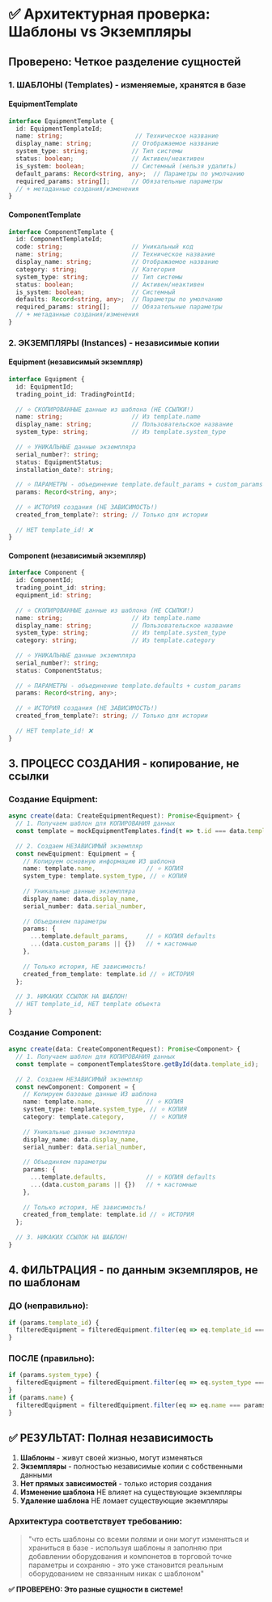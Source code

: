 # ✅ Архитектурная проверка: Шаблоны vs Экземпляры

## Проверено: Четкое разделение сущностей

### 1. **ШАБЛОНЫ** (Templates) - изменяемые, хранятся в базе

#### EquipmentTemplate
```typescript
interface EquipmentTemplate {
  id: EquipmentTemplateId;
  name: string;                    // Техническое название
  display_name: string;           // Отображаемое название
  system_type: string;            // Тип системы
  status: boolean;                // Активен/неактивен
  is_system: boolean;             // Системный (нельзя удалить)
  default_params: Record<string, any>;  // Параметры по умолчанию
  required_params: string[];      // Обязательные параметры
  // + метаданные создания/изменения
}
```

#### ComponentTemplate  
```typescript
interface ComponentTemplate {
  id: ComponentTemplateId;
  code: string;                   // Уникальный код
  name: string;                   // Техническое название
  display_name: string;           // Отображаемое название
  category: string;               // Категория
  system_type: string;            // Тип системы
  status: boolean;                // Активен/неактивен
  is_system: boolean;             // Системный
  defaults: Record<string, any>;  // Параметры по умолчанию
  required_params: string[];      // Обязательные параметры
  // + метаданные создания/изменения
}
```

### 2. **ЭКЗЕМПЛЯРЫ** (Instances) - независимые копии

#### Equipment (независимый экземпляр)
```typescript
interface Equipment {
  id: EquipmentId;
  trading_point_id: TradingPointId;
  
  // ⭐ СКОПИРОВАННЫЕ данные из шаблона (НЕ ССЫЛКИ!)
  name: string;                   // Из template.name
  display_name: string;           // Пользовательское название
  system_type: string;            // Из template.system_type
  
  // ⭐ УНИКАЛЬНЫЕ данные экземпляра
  serial_number?: string;
  status: EquipmentStatus;
  installation_date?: string;
  
  // ⭐ ПАРАМЕТРЫ - объединение template.default_params + custom_params
  params: Record<string, any>;
  
  // ⭐ ИСТОРИЯ создания (НЕ ЗАВИСИМОСТЬ!)
  created_from_template?: string; // Только для истории
  
  // НЕТ template_id! ❌
}
```

#### Component (независимый экземпляр)
```typescript
interface Component {
  id: ComponentId;
  trading_point_id: string;
  equipment_id: string;
  
  // ⭐ СКОПИРОВАННЫЕ данные из шаблона (НЕ ССЫЛКИ!)
  name: string;                   // Из template.name
  display_name: string;           // Пользовательское название
  system_type: string;            // Из template.system_type
  category: string;               // Из template.category
  
  // ⭐ УНИКАЛЬНЫЕ данные экземпляра
  serial_number?: string;
  status: ComponentStatus;
  
  // ⭐ ПАРАМЕТРЫ - объединение template.defaults + custom_params
  params: Record<string, any>;
  
  // ⭐ ИСТОРИЯ создания (НЕ ЗАВИСИМОСТЬ!)
  created_from_template?: string; // Только для истории
  
  // НЕТ template_id! ❌
}
```

## 3. **ПРОЦЕСС СОЗДАНИЯ** - копирование, не ссылки

### Создание Equipment:
```typescript
async create(data: CreateEquipmentRequest): Promise<Equipment> {
  // 1. Получаем шаблон для КОПИРОВАНИЯ данных
  const template = mockEquipmentTemplates.find(t => t.id === data.template_id);
  
  // 2. Создаем НЕЗАВИСИМЫЙ экземпляр
  const newEquipment: Equipment = {
    // Копируем основную информацию ИЗ шаблона
    name: template.name,              // ⭐ КОПИЯ
    system_type: template.system_type, // ⭐ КОПИЯ
    
    // Уникальные данные экземпляра
    display_name: data.display_name,
    serial_number: data.serial_number,
    
    // Объединяем параметры
    params: {
      ...template.default_params,     // ⭐ КОПИЯ defaults
      ...(data.custom_params || {})   // + кастомные
    },
    
    // Только история, НЕ зависимость!
    created_from_template: template.id // ⭐ ИСТОРИЯ
  };
  
  // 3. НИКАКИХ ССЫЛОК НА ШАБЛОН!
  // НЕТ template_id, НЕТ template объекта
}
```

### Создание Component:
```typescript  
async create(data: CreateComponentRequest): Promise<Component> {
  // 1. Получаем шаблон для КОПИРОВАНИЯ данных
  const template = componentTemplatesStore.getById(data.template_id);
  
  // 2. Создаем НЕЗАВИСИМЫЙ экземпляр
  const newComponent: Component = {
    // Копируем базовые данные ИЗ шаблона
    name: template.name,              // ⭐ КОПИЯ
    system_type: template.system_type, // ⭐ КОПИЯ
    category: template.category,       // ⭐ КОПИЯ
    
    // Уникальные данные экземпляра
    display_name: data.display_name,
    serial_number: data.serial_number,
    
    // Объединяем параметры
    params: {
      ...template.defaults,           // ⭐ КОПИЯ defaults  
      ...(data.custom_params || {})   // + кастомные
    },
    
    // Только история, НЕ зависимость!
    created_from_template: template.id // ⭐ ИСТОРИЯ
  };
  
  // 3. НИКАКИХ ССЫЛОК НА ШАБЛОН!
}
```

## 4. **ФИЛЬТРАЦИЯ** - по данным экземпляров, не по шаблонам

### ДО (неправильно):
```typescript
if (params.template_id) {
  filteredEquipment = filteredEquipment.filter(eq => eq.template_id === params.template_id);
}
```

### ПОСЛЕ (правильно):
```typescript
if (params.system_type) {
  filteredEquipment = filteredEquipment.filter(eq => eq.system_type === params.system_type);
}
if (params.name) {
  filteredEquipment = filteredEquipment.filter(eq => eq.name === params.name);
}
```

## ✅ **РЕЗУЛЬТАТ**: Полная независимость

1. **Шаблоны** - живут своей жизнью, могут изменяться
2. **Экземпляры** - полностью независимые копии с собственными данными
3. **Нет прямых зависимостей** - только история создания
4. **Изменение шаблона** НЕ влияет на существующие экземпляры
5. **Удаление шаблона** НЕ ломает существующие экземпляры

### Архитектура соответствует требованию:
> "что есть шаблоны со всеми полями и они могут изменяться и храниться в базе - используя шаблоны я заполняю при добавлении оборудования и компонетов в торговой точке параметры и сохраняю - это уже становится реальным оборудованием не связанным никак с шаблоном"

**✅ ПРОВЕРЕНО: Это разные сущности в системе!**